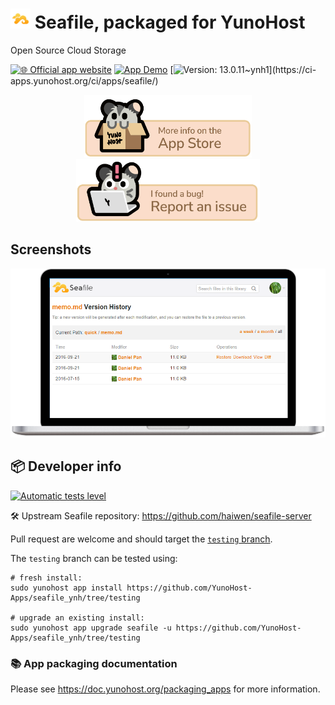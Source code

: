 <!--
N.B.: This README was automatically generated by <https://github.com/YunoHost/apps_tools/blob/main/readme_generator>
It shall NOT be edited by hand.
-->

<h1>
  <img src="https://raw.githubusercontent.com/YunoHost/apps/main/logos/seafile.png" width="32px" alt="Logo of Seafile">
  Seafile, packaged for YunoHost
</h1>

Open Source Cloud Storage

[![🌐 Official app website](https://img.shields.io/badge/Official_app_website-darkgreen?style=for-the-badge)](https://www.seafile.com)
[![App Demo](https://img.shields.io/badge/App_Demo-blue?style=for-the-badge)](https://demo.seafile.com)
[![Version: 13.0.11~ynh1](https://img.shields.io/badge/Version-13.0.11~ynh1-rgb(18,138,11)?style=for-the-badge)](https://ci-apps.yunohost.org/ci/apps/seafile/)

<div align="center">
<a href="https://apps.yunohost.org/app/seafile"><img height="100px" src="https://github.com/YunoHost/yunohost-artwork/raw/refs/heads/main/badges/neopossum-badges/badge_more_info_on_the_appstore.svg"/></a>
<a href="https://github.com/YunoHost-Apps/seafile_ynh/issues"><img height="100px" src="https://github.com/YunoHost/yunohost-artwork/raw/refs/heads/main/badges/neopossum-badges/badge_report_an_issue.svg"/></a>
</div>


## Screenshots
![Screenshot of Seafile](./doc/screenshots/screenshot.png)

## 📦 Developer info

[![Automatic tests level](https://apps.yunohost.org/badge/cilevel/seafile)](https://ci-apps.yunohost.org/ci/apps/seafile/)

🛠️ Upstream Seafile repository: <https://github.com/haiwen/seafile-server>

Pull request are welcome and should target the [`testing` branch](https://github.com/YunoHost-Apps/seafile_ynh/tree/testing).

The `testing` branch can be tested using:
```
# fresh install:
sudo yunohost app install https://github.com/YunoHost-Apps/seafile_ynh/tree/testing

# upgrade an existing install:
sudo yunohost app upgrade seafile -u https://github.com/YunoHost-Apps/seafile_ynh/tree/testing
```

### 📚 App packaging documentation

Please see <https://doc.yunohost.org/packaging_apps> for more information.